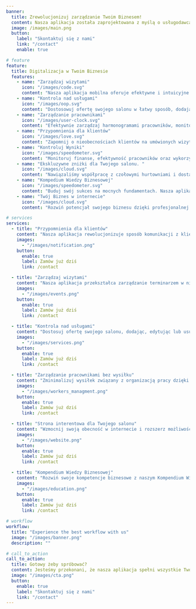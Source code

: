 ```yaml
---
banner:
  title: Zrewolucjonizuj zarządzanie Twoim Biznesem!
  content: Nasza aplikacja została zaprojektowana z myślą o usługodawcach na każdym etapie rozwoju biznesu – od początkujących, którzy dopiero rozpoczynają swoją przygodę z branżą, tych prowadzących już jednoosobową działalność, jak również doświadczone salony zatrudniające wielu pracowników.
  image: /images/main.png
  button:
    label: "Skontaktuj się z nami"
    link: "/contact"
    enable: true

# feature
feature:
  title: Digitalizacja w Twoim Biznesie
  features:
    - name: "Zarządzaj wizytami"
      icon: "/images/code.svg"
      content: "Nasza aplikacja mobilna oferuje efektywne i intuicyjne narzędzia do planowania, modyfikowania oraz anulowania wizyt, umożliwiając płynne zarządzanie Twoim harmonogramem."
    - name: "Kontrola nad usługami"
      icon: "/images/oop.svg"
      content: "Dostosowuj ofertę swojego salonu w łatwy sposób, dodając, modyfikując lub usuwając usługi wraz z ich cenami i przewidywanym czasem realizacji."
    - name: "Zarządzanie pracownikami"
      icon: "/images/user-clock.svg"
      content: "Efektywnie zarządzaj harmonogramami pracowników, monitoruj ich dostępność oraz przydzielaj ich do odpowiednich usług i wizyt."
    - name: "Przypomnienia dla klientów"
      icon: "/images/love.svg"
      content: "Zapomnij o nieobecnościach klientów na umówionych wizytach. Nasza aplikacja automatycznie przypomina Twoim klientom o nadchodzących terminach."
    - name: "Kontroluj Wyniki"
      icon: "/images/speedometer.svg"
      content: "Monitoruj finanse, efektywność pracowników oraz wykorzystanie czasu pracy w Twoim salonie. Dzięki naszej aplikacji łatwo wykryjesz obszary do poprawy i zwiększysz swoje zyski."
    - name: "Ekskluzywne zniżki dla Twojego salonu. "
      icon: "/images/cloud.svg"
      content: "Nawiązaliśmy współpracę z czołowymi hurtowniami i dostawcami produktów kosmetycznych, aby zapewnić użytkownikom naszej aplikacji wyjątkowe zniżki."
    - name: "Kompedium Wiedzy Biznesowej"
      icon: "/images/speedometer.svg"
      content: "Buduj swój sukces na mocnych fundamentach. Nasza aplikacja oferuje dostęp do bogatego zbioru wiedzy o marketingu, zarządzaniu czasem i obsłudze klienta."
    - name: "Twój Biznes w internecie"
      icon: "/images/cloud.svg"
      content: "Rozwiń potencjał swojego biznesu dzięki profesjonalnej witrynie internetowej, skrojonej na miarę potrzeb Twojego salonu."

# services
services:
  - title: "Przypomnienia dla klientów"
    content: "Nasza aplikacja rewolucjonizuje sposób komunikacji z klientami, automatycznie wysyłając przypomnienia o nadchodzących terminach bezpośrednio na ich telefony komórkowe poprzez SMS. Ta funkcjonalność nie tylko znacząco redukuje ryzyko nieobecności klientów na umówionych spotkaniach, ale również zapewnia ciągły kontakt między Twoim salonem a klientami. Dzięki temu, klienci są zawsze na bieżąco i przygotowani na swoje wizyty."
    images:
      - "/images/notification.png"
    button:
      enable: true
      label: Zamów już dziś
      link: /contact

  - title: "Zarządzaj wizytami"
    content: "Nasza aplikacja przekształca zarządzanie terminarzem w niezwykle prosty proces. Umożliwia ona łatwe planowanie, modyfikowanie oraz anulowanie spotkań, zapewniając płynność operacji w Twoim salonie. Niezależnie od tego, czy przyjmujesz rezerwacje od nowych klientów, czy dostosowujesz istniejące terminy, nasze narzędzie pozwala na szybką i efektywną realizację tych zadań za pomocą kilku kliknięć."
    images:
      - "/images/events.png"
    button:
      enable: true
      label: Zamów już dziś
      link: /contact

  - title: "Kontrola nad usługami"
    content: "Dostosuj ofertę swojego salonu, dodając, edytując lub usuwając usługi wraz z ich cenami i czasem trwania, aby idealnie odpowiadała oczekiwaniom Twoich klientów. Nasza aplikacja umożliwia łatwe zarządzanie pełnym spektrum usług, pozwalając klientom na wybór zabiegów perfekcyjnie dopasowanych do ich indywidualnych potrzeb."
    images:
      - "/images/services.png"
    button:
      enable: true
      label: Zamów już dziś
      link: /contact

  - title: "Zarządzanie pracownikami bez wysiłku"
    content: "Zminimalizuj wysiłek związany z organizacją pracy dzięki naszej aplikacji. Zarządzaj harmonogramami pracowników, monitoruj ich dostępność i przydzielaj ich do odpowiednich usług oraz wizyt, co zapewnia efektywną organizację pracy i podnosi poziom satysfakcji klientów."
    images:
      - "/images/workers_managment.png"
    button:
      enable: true
      label: Zamów już dziś
      link: /contact

  - title: "Strona interentowa dla Twojego salonu"
    content: "Wzmocnij swoją obecność w internecie i rozszerz możliwości swojego biznesu dzięki profesjonalnej stronie internetowej, która jest dostosowana do specyficznych potrzeb Twojego salonu. Jest to prosty sposób na zwiększenie widoczności online, przyciągnięcie nowych klientów i zapewnienie łatwego dostępu do informacji o Twoich usługach oraz promocjach. Oferujemy klientom aplikacji możliwość łatwego zakupu i personalizacji strony internetowej (zależnie od pakietu: 199 zł/399 zł/599 zł rocznie lub w miesięcznych ratach już od 19,99 zł), co jest doskonałym uzupełnieniem Twojego profesjonalnego wizerunku."
    images:
      - "/images/website.png"
    button:
      enable: true
      label: Zamów już dziś
      link: /contact

  - title: "Kompendium Wiedzy Biznesowej"
    content: "Rozwiń swoje kompetencje biznesowe z naszym Kompendium Wiedzy Biznesowej - Twoim źródłem cennych informacji i porad, dostępnych na dedykowanej podstronie. Nasza aplikacja oferuje ekskluzywny dostęp do bogatego zbioru materiałów edukacyjnych, w tym artykułów, poradników i badań przypadków, zaprojektowanych, by wspierać rozwój Twojego salonu. Od strategii marketingowych, przez zarządzanie zasobami ludzkimi, po finanse i obsługę klienta - pokrywamy wszystkie kluczowe aspekty prowadzenia biznesu w branży usługowej"
    images:
      - "/images/education.png"
    button:
      enable: true
      label: Zamów już dziś
      link: /contact

# workflow
workflow:
  title: "Experience the best workflow with us"
  image: "/images/banner.png"
  description: ""

# call_to_action
call_to_action:
  title: Gotowy żeby spróbować?
  content: Jesteśmy przekonani, że nasza aplikacja spełni wszystkie Twoje oczekiwania. Dajemy Ci wyjątkową możliwość przetestowania jej w pełni za darmo przez 30 dni. Wykorzystaj ten czas, aby przekonać się, jak nasze rozwiązanie może ułatwić i usprawnić zarządzanie Twoim salonem. Spróbuj, nie ponosząc żadnych kosztów
  image: "/images/cta.png"
  button:
    enable: true
    label: "Skontaktuj się z nami"
    link: "/contact"
---
```

